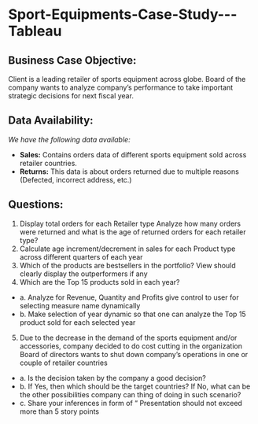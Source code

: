 # Sport-Equipments-Case-Study---Tableau

## Business Case Objective:
  Client is a leading retailer of sports equipment across globe. Board of the company wants to
analyze company’s performance to take important strategic decisions for next fiscal year.
## Data Availability:

*We have the following data available:*

- **Sales:** Contains orders data of different sports equipment sold across retailer countries.
- **Returns:** This data is about orders returned due to multiple reasons (Defected, incorrect address, etc.)

## Questions:
1. Display total orders for each Retailer type Analyze how many orders were returned and what is the age of
returned orders for each retailer type?
2. Calculate age increment/decrement in sales for each Product type across different quarters of each year
3. Which of the products are bestsellers in the portfolio? View should clearly display the outperformers if any
4. Which are the Top 15 products sold in each year?
- a. Analyze for Revenue, Quantity and Profits give control to user for selecting measure name dynamically
- b. Make selection of year dynamic so that one can analyze the Top 15 product sold for each selected year
5. Due to the decrease in the demand of the sports equipment and/or accessories, company decided to do cost
cutting in the organization Board of directors wants to shut down company’s operations in one or couple of
retailer countries
- a. Is the decision taken by the company a good decision?
- b. If Yes, then which should be the target countries? If No, what can be the other possibilities company can
thing of doing in such scenario?
- c. Share your inferences in form of “ Presentation should not exceed more than 5 story points
